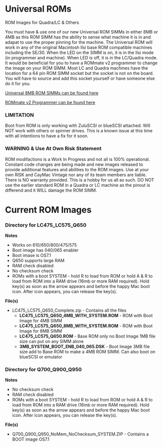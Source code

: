 # Universal ROMs
ROM Images for Quadra/LC &amp; Others

You must have & use one of our new Universal ROM SIMMs in either 8MB or 4MB as this ROM SIMM has the ability to sense what machine it is in and adapat to use the proper pinning for the machine. The Universal ROM will work in any of the original Macintosh IIsi base ROM compatible machines including the SE/30. When the LED on the SIMM is on, it is in the IIsi mode (in programmer and machine). When LED is off, it is in the LC/Quadra mode. It would be beneficial for you to have a ROMmate v2 programmer to change the image on your ROM SIMM. Most LC and Quadra machines have the location for a 64 pin ROM SIMM socket but the socket is not on the board. You will have to source and add this socket yourself or have someone else do it for you.

[Universal 8MB ROM SIMMs can be found here](https://ko-fi.com/s/2bee7a6f82)


[ROMmate v2 Programmer can be found here](https://ko-fi.com/s/d6e7e4494d)

### LIMITATION
Boot from ROM is only working with ZuluSCSI or blueSCSI attached. Will NOT work with others or spinner drives. This is a known issue at this time with all intentions to have a fix for it soon.

### **WARNING & Use At Own Risk Statement**
ROM modifactions is a Work In Progress and not all is 100% operational. Constant code changes are being made and new images released to provide additional features and abilities to the ROM images. Use at your own RISK and CayMac Vintage nor any of its team members are liable. There is NO warranty provided. This is a hobby for us all as such. DO NOT use the earlier standard ROM in a Quadra or LC machine as the pinout is differend and it WILL damage the ROM SIMM.

# Current ROM Images
### Directory for LC475_LC575_Q650

**Notes**
  - Works on 610/650/800/475/575
  - Boot image has 040/065 enabler
  - Boot imase is OS7.1
  - Q650 supports large RAM
  - RAM check disabled
  - No checksum check
  - ROMs with a boot SYSTEM - hold R to load from ROM or hold A & R to load from ROM into a RAM drive (16mb or more RAM required). Hold key(s) as soon as the arrow appears and before the happy Mac boot icon. After icon appears, you can release the key(s).

  **File(s)**
  - LC475_LC575_Q650_Complete.zip - Contains all the files
    - **LC475_LC575_Q650_4MB_WITH_SYSTEM.ROM** - ROM with Boot Image for 4MB SIMM
    - **LC475_LC575_Q650_8MB_WITH_SYSTEM.ROM** - ROM with Boot Image for 8MB SIMM
    - **LC475_LC575_Q650.ROM** - Base ROM only no Boot Image 1MB file size can put on any SIMM alone
    - **3MB_SYSTEM_BOOT_ENB_040_065.DSK** - Boot Image 3MB file size add to Base ROM to make a 4MB ROM SIMM. Can also boot on blueSCSI or emulator

### Directory for Q700_Q900_Q950

**Notes**
  - No checksum check
  - RAM check disabled
  - ROMs with a boot SYSTEM - hold R to load from ROM or hold A & R to load from ROM into a RAM drive (16mb or more RAM required). Hold key(s) as soon as the arrow appears and before the happy Mac boot icon. After icon appears, you can release the key(s).

  **File(s)**
  - Q700_Q900_Q950_NoMem_NoChecksum_SYSTEM.ZIP - Contains a BOOT image OS7.1

